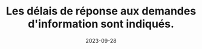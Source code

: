 ---
N: '103'
Rubrique: Identification et contact
title: Les délais de réponse aux demandes d'information sont indiqués. 
detail: Les délais de réponse aux demandes d'information sont indiqués. 
categories: [" Identification et contact"]
agrege: O4103-E017
opquast: '4 103'
indiceebook: '17'
description: "Règle n° 017"
weight:  017
actif: '1'
layout: rules
date: 2023-09-28
tags: ["", ""]
objectif: ["", ""]
Meo: ""
Controle: ""
Author: "Opquast"
steps: ["", ""]
---